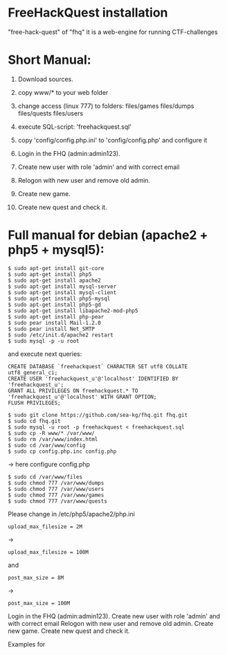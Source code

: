 FreeHackQuest installation
===

"free-hack-quest" of "fhq" it is a web-engine for running CTF-challenges

# Short Manual:

1. Download sources.

2. copy www/* to your web folder

3. change access (linux 777) to folders:
	files/games
	files/dumps
	files/quests
	files/users

4. execute SQL-script: 'freehackquest.sql'

5. copy 'config/config.php.ini' to 'config/config.php' and configure it

6. Login in the FHQ (admin:admin123).

7. Create new user with role 'admin' and with correct email

8. Relogon with new user and remove old admin.

9. Create new game.

10. Create new quest and check it.


# Full manual for debian (apache2 + php5 + mysql5):

	$ sudo apt-get install git-core
	$ sudo apt-get install php5
	$ sudo apt-get install apache2
	$ sudo apt-get install mysql-server
	$ sudo apt-get install mysql-client
	$ sudo apt-get install php5-mysql
	$ sudo apt-get install php5-gd
	$ sudo apt-get install libapache2-mod-php5
	$ sudo apt-get install php-pear
	$ sudo pear install Mail-1.2.0
	$ sudo pear install Net_SMTP
	$ sudo /etc/init.d/apache2 restart
	$ sudo mysql -p -u root

and execute next queries:

	CREATE DATABASE `freehackquest` CHARACTER SET utf8 COLLATE utf8_general_ci;
	CREATE USER 'freehackquest_u'@'localhost' IDENTIFIED BY 'freehackquest_u';
	GRANT ALL PRIVILEGES ON freehackquest.* TO 'freehackquest_u'@'localhost' WITH GRANT OPTION;
	FLUSH PRIVILEGES;

	$ sudo git clone https://github.com/sea-kg/fhq.git fhq.git
	$ sudo cd fhq.git
	$ sudo mysql -u root -p freehackquest < freehackquest.sql
	$ sudo cp -R www/* /var/www/
	$ sudo rm /var/www/index.html
	$ sudo cd /var/www/config
	$ sudo cp config.php.inc config.php

-> here configure config.php

	$ sudo cd /var/www/files
	$ sudo chmod 777 /var/www/dumps
	$ sudo chmod 777 /var/www/users
	$ sudo chmod 777 /var/www/games
	$ sudo chmod 777 /var/www/quests

Please change in /etc/php5/apache2/php.ini

	upload_max_filesize = 2M

->

	upload_max_filesize = 100M

and

	post_max_size = 8M
->

	post_max_size = 100M


Login in the FHQ (admin:admin123).
Create new user with role 'admin' and with correct email
Relogon with new user and remove old admin.
Create new game.
Create new quest and check it.



Examples for 

